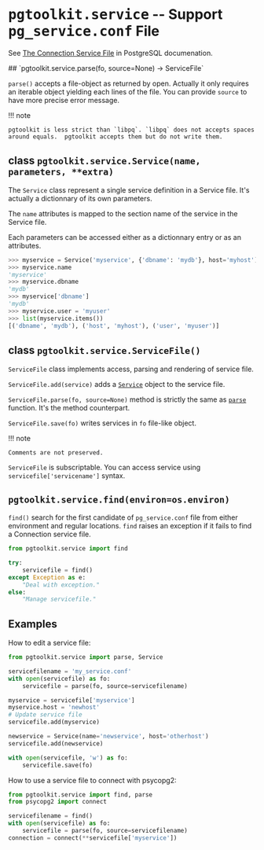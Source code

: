 <h1><tt>pgtoolkit.service</tt> -- Support <tt>pg_service.conf</tt> File</h1>

See [The Connection Service
File](https://www.postgresql.org/docs/current/static/libpq-pgservice.html) in
PostgreSQL documenation.


<a name="parse" />
## `pgtoolkit.service.parse(fo, source=None) -> ServiceFile`

`parse()` accepts a file-object as returned by open. Actually it only requires
an iterable object yielding each lines of the file. You can provide `source` to
have more precise error message.

!!! note

    pgtoolkit is less strict than `libpq`. `libpq` does not accepts spaces
    around equals.  pgtoolkit accepts them but do not write them.


## class `pgtoolkit.service.Service(name, parameters, **extra)`

The `Service` class represent a single service definition in a Service file.
It's actually a dictionnary of its own parameters.

The `name` attributes is mapped to the section name of the service in the
Service file.

Each parameters can be accessed either as a dictionnary entry or as an
attributes.

``` python
>>> myservice = Service('myservice', {'dbname': 'mydb'}, host='myhost')
>>> myservice.name
'myservice'
>>> myservice.dbname
'mydb'
>>> myservice['dbname']
'mydb'
>>> myservice.user = 'myuser'
>>> list(myservice.items())
[('dbname', 'mydb'), ('host', 'myhost'), ('user', 'myuser')]
```


## class `pgtoolkit.service.ServiceFile()`


`ServiceFile` class implements access, parsing and rendering of service file.

`ServiceFile.add(service)` adds a [`Service`](#service) object to the service
file.

`ServiceFile.parse(fo, source=None)` method is strictly the same as
[`parse`](#parse) function. It's the method counterpart.

`ServiceFile.save(fo)` writes services in `fo` file-like object.

!!! note

    Comments are not preserved.


`ServiceFile` is subscriptable. You can access service using
`servicefile['servicename']` syntax.


## `pgtoolkit.service.find(environ=os.environ)`

`find()` search for the first candidate of `pg_service.conf` file from either
environment and regular locations. `find` raises an exception if it fails to
find a Connection service file.

``` python
from pgtoolkit.service import find

try:
    servicefile = find()
except Exception as e:
    "Deal with exception."
else:
    "Manage servicefile."
```


## Examples

How to edit a service file:

``` python
from pgtoolkit.service import parse, Service

servicefilename = 'my_service.conf'
with open(servicefile) as fo:
    servicefile = parse(fo, source=servicefilename)

myservice = servicefile['myservice']
myservice.host = 'newhost'
# Update service file
servicefile.add(myservice)

newservice = Service(name='newservice', host='otherhost')
servicefile.add(newservice)

with open(servicefile, 'w') as fo:
    servicefile.save(fo)
```

How to use a service file to connect with psycopg2:

``` python
from pgtoolkit.service import find, parse
from psycopg2 import connect

servicefilename = find()
with open(servicefile) as fo:
    servicefile = parse(fo, source=servicefilename)
connection = connect(**servicefile['myservice'])
```
